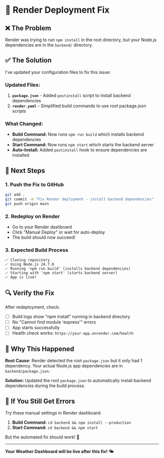 # 🔧 Render Deployment Fix

## ❌ **The Problem**

Render was trying to run `npm install` in the root directory, but your Node.js dependencies are in the `backend/` directory.

## ✅ **The Solution**

I've updated your configuration files to fix this issue:

### **Updated Files:**

1. **`package.json`** - Added `postinstall` script to install backend dependencies
2. **`render.yaml`** - Simplified build commands to use root package.json scripts

### **What Changed:**

- **Build Command:** Now runs `npm run build` which installs backend dependencies
- **Start Command:** Now runs `npm start` which starts the backend server
- **Auto-Install:** Added `postinstall` hook to ensure dependencies are installed

## 🚀 **Next Steps**

### **1. Push the Fix to GitHub**

```bash
git add .
git commit -m "Fix Render deployment - install backend dependencies"
git push origin main
```

### **2. Redeploy on Render**

- Go to your Render dashboard
- Click "Manual Deploy" or wait for auto-deploy
- The build should now succeed!

### **3. Expected Build Process**

```
✅ Cloning repository
✅ Using Node.js 24.7.0
✅ Running 'npm run build' (installs backend dependencies)
✅ Starting with 'npm start' (starts backend server)
✅ App is live!
```

## 🔍 **Verify the Fix**

After redeployment, check:

- [ ] Build logs show "npm install" running in backend directory
- [ ] No "Cannot find module 'express'" errors
- [ ] App starts successfully
- [ ] Health check works: `https://your-app.onrender.com/health`

## 🎯 **Why This Happened**

**Root Cause:** Render detected the root `package.json` but it only had 1 dependency. Your actual Node.js app dependencies are in `backend/package.json`.

**Solution:** Updated the root `package.json` to automatically install backend dependencies during the build process.

## 🚨 **If You Still Get Errors**

Try these manual settings in Render dashboard:

1. **Build Command:** `cd backend && npm install --production`
2. **Start Command:** `cd backend && npm start`

But the automated fix should work! 🎉

---

**Your Weather Dashboard will be live after this fix! 🌤️**

